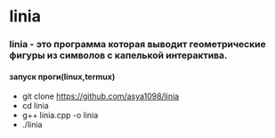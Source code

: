 # linia
### linia - это программа которая выводит геометрические фигуры из символов с капелькой интерактива.
#### запуск проги(linux,termux) 
- git clone https://github.com/asya1098/linia
- cd linia
- g++ linia.cpp -o linia
- ./linia 